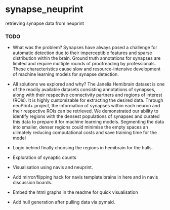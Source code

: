 # synapse_neuprint
retrieving synapse data from neuprint 

### TODO
- What was the problem?
Synapses have always posed a challenge for automatic detection due to their imperceptible features and sparse distribution within the brain. Ground truth annotations for synapses are limited and require multiple rounds of proofreading by professionals. These characteristics cause slow and resource-intensive development of machine learning models for synapse detection.

- All solutions we explored and why?
The Janelia Hemibrain dataset is one of the readily available datasets consisting annotations of synapses, along with their respective connectivity partners and regions of interest (ROIs). It is highly customizable for extracting the desired data. Through neuPrint+ project, the information of synapses within each neuron and their respective ROIs can be retrieved. We demonstrated our ability to identify regions with the densest populations of synapses and curated this data to prepare it for machine learning models. Segmenting the data into smaller, denser regions could minimise the empty spaces an ulimately reducing computational costs and save training time for the model 

- Logic behind finally choosing the regions in hemibrain  for the hulls.
- Exploration of synaptic counts
- Visualisation using navis and neuprint.
- Add mirror/flipping hack for navis template brains in here and in navis discussion boards.
- Embed the html graphs in the readme for quick visualisation
- Add hull generation after pulling data via pymaid.

